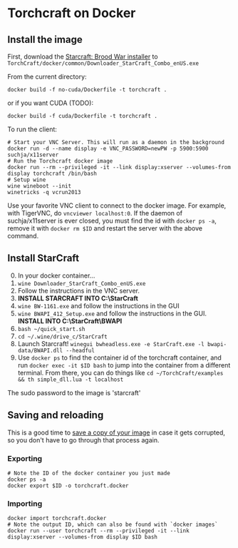 # Torchcraft on Docker
## Install the image

First, download the [Starcraft: Brood War installer](https://us.battle.net/account/management/)
to `TorchCraft/docker/common/Downloader_StarCraft_Combo_enUS.exe`

From the current directory:

`docker build -f no-cuda/Dockerfile -t torchcraft .`

or if you want CUDA (TODO):

`docker build -f cuda/Dockerfile -t torchcraft .`

To run the client:

```
# Start your VNC Server. This will run as a daemon in the background
docker run -d --name display -e VNC_PASSWORD=newPW -p 5900:5900 suchja/x11server
# Run the Torchcraft docker image
docker run --rm --privileged -it --link display:xserver --volumes-from display torchcraft /bin/bash
# Setup wine
wine wineboot --init
winetricks -q vcrun2013
```

Use your favorite VNC client to connect to the docker image. For example, with
TigerVNC, do `vncviewer localhost:0`. If the daemon of suchja/x11server is ever
closed, you must find the id with `docker ps -a`, remove it with `docker rm $ID`
and restart the server with the above command.

## Install StarCraft

0. In your docker container...
1. `wine Downloader_StarCraft_Combo_enUS.exe`
2. Follow the instructions in the VNC server.
3. **INSTALL STARCRAFT INTO C:\StarCraft**
4. `wine BW-1161.exe` and follow the instructions in the GUI
5. `wine BWAPI_412_Setup.exe` and follow the instructions in the GUI.
   **INSTALL INTO C:\StarCraft\BWAPI**
6. `bash ~/quick_start.sh`
7. `cd ~/.wine/drive_c/StarCraft`
8. Launch Starcraft! `winegui bwheadless.exe -e StarCraft.exe -l bwapi-data/BWAPI.dll --headful`
9. Use `docker ps` to find the container id of the torchcraft container, and run `docker exec -it $ID bash`
   to jump into the container from a different terminal. From there, you can do things like 
   `cd ~/TorchCraft/examples && th simple_dll.lua -t localhost`
   

The sudo password to the image is 'starcraft'
   
## Saving and reloading
This is a good time to [save a copy of your image](http://stackoverflow.com/questions/24482822/how-to-share-my-docker-image-without-using-the-docker-hub) in case it gets corrupted, so you don't have to go through that process again.

### Exporting
```
# Note the ID of the docker container you just made
docker ps -a
docker export $ID -o torchcraft.docker
```

### Importing
```
docker import torchcraft.docker
# Note the output ID, which can also be found with `docker images`
docker run --user torchcraft --rm --privileged -it --link display:xserver --volumes-from display $ID bash
```
